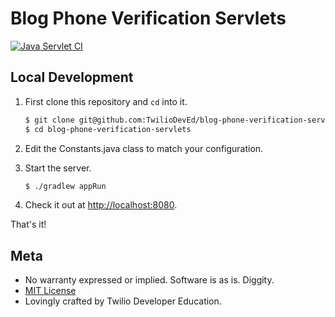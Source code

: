 # Blog Phone Verification Servlets
[![Java Servlet CI](https://github.com/TwilioDevEd/blog-phone-verification-servlets/actions/workflows/gradle.yml/badge.svg)](https://github.com/TwilioDevEd/blog-phone-verification-servlets/actions/workflows/gradle.yml)

## Local Development

1. First clone this repository and `cd` into it.

   ```bash
   $ git clone git@github.com:TwilioDevEd/blog-phone-verification-servlets.git
   $ cd blog-phone-verification-servlets
   ```

1. Edit the Constants.java class to match your configuration.


1. Start the server.

   ```bash
   $ ./gradlew appRun
   ```

1. Check it out at [http://localhost:8080](http://localhost:8080).

That's it!

## Meta

* No warranty expressed or implied. Software is as is. Diggity.
* [MIT License](http://www.opensource.org/licenses/mit-license.html)
* Lovingly crafted by Twilio Developer Education.
